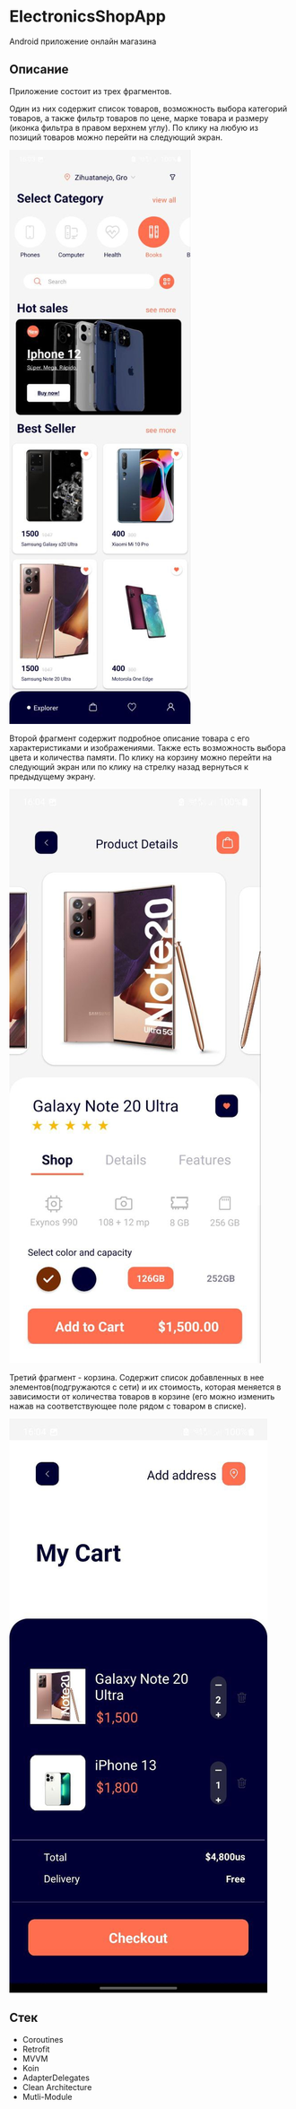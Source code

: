 # ElectronicsShopApp

Android приложение онлайн магазина

## Описание

Приложение состоит из трех фрагментов.

Один из них содержит список товаров, возможность выбора категорий товаров, а также фильтр товаров по цене, марке товара и размеру (иконка фильтра в правом верхнем углу). По клику на любую из позиций товаров можно перейти на следующий экран.

![Фото первого экрана](https://github.com/Gorosheg/ElectronicsShopApp/blob/master/media/app_screenshot_1.png)

Второй фрагмент содержит подробное описание товара с его характеристиками и изображениями. Также есть возможность выбора цвета и количества памяти. По клику на корзину можно перейти на следующий экран или по клику на стрелку назад вернуться к предыдущему экрану.

![Фото второго экрана](https://github.com/Gorosheg/ElectronicsShopApp/blob/master/media/app_screenshot_2.png)

Третий фрагмент - корзина. Содержит список добавленных в нее элементов(подгружаются с сети) и их стоимость, которая меняется в зависимости от количества товаров в корзине (его можно изменить нажав на соответствующее поле рядом с товаром в списке).

![Фото третьего экрана](https://github.com/Gorosheg/ElectronicsShopApp/blob/master/media/app_screenshot_3.png)

## Стек

- Coroutines
- Retrofit
- MVVM
- Koin
- AdapterDelegates
- Сlean Architecture
- Mutli-Module
